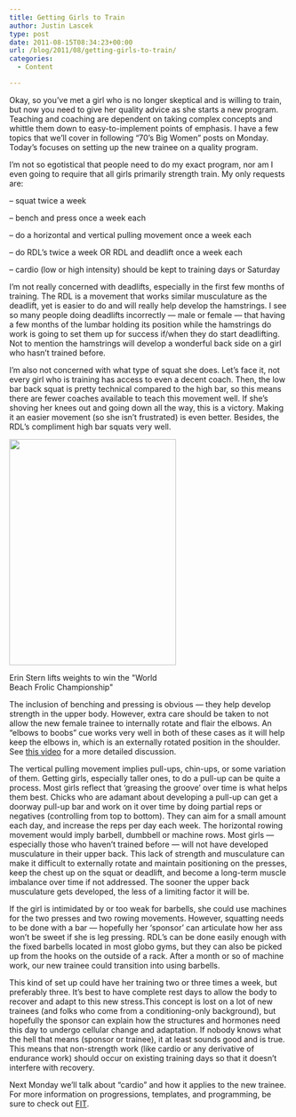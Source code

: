 ```yaml
---
title: Getting Girls to Train
author: Justin Lascek
type: post
date: 2011-08-15T08:34:23+00:00
url: /blog/2011/08/getting-girls-to-train/
categories:
  - Content

---
```

Okay, so you&#8217;ve met a girl who is no longer skeptical and is willing to train, but now you need to give her quality advice as she starts a new program. Teaching and coaching are dependent on taking complex concepts and whittle them down to easy-to-implement points of emphasis. I have a few topics that we&#8217;ll cover in following &#8220;70&#8217;s Big Women&#8221; posts on Monday. Today&#8217;s focuses on setting up the new trainee on a quality program. 



I&#8217;m not so egotistical that people need to do my exact program, nor am I even going to require that all girls primarily strength train. My only requests are:
  
&#8211; squat twice a week
  
&#8211; bench and press once a week each
  
&#8211; do a horizontal and vertical pulling movement once a week each
  
&#8211; do RDL&#8217;s twice a week OR RDL and deadlift once a week each
  
&#8211; cardio (low or high intensity) should be kept to training days or Saturday
  

  
I&#8217;m not really concerned with deadlifts, especially in the first few months of training. The RDL is a movement that works similar musculature as the deadlift, yet is easier to do and will really help develop the hamstrings. I see so many people doing deadlifts incorrectly &#8212; male or female &#8212; that having a few months of the lumbar holding its position while the hamstrings do work is going to set them up for success if/when they do start deadlifting. Not to mention the hamstrings will develop a wonderful back side on a girl who hasn&#8217;t trained before.
  

  
I&#8217;m also not concerned with what type of squat she does. Let&#8217;s face it, not every girl who is training has access to even a decent coach. Then, the low bar back squat is pretty technical compared to the high bar, so this means there are fewer coaches available to teach this movement well. If she&#8217;s shoving her knees out and going down all the way, this is a victory. Making it an easier movement (so she isn&#8217;t frustrated) is even better. Besides, the RDL&#8217;s compliment high bar squats very well.
  

  


<div id="attachment_5122" style="width: 310px" class="wp-caption aligncenter">
  <a href="/2011/08/erinbeach.jpg"><img aria-describedby="caption-attachment-5122" data-attachment-id="5122" data-permalink="/blog/2011/08/getting-girls-to-train/erinbeach/" data-orig-file="/2011/08/erinbeach.jpg" data-orig-size="300,407" data-comments-opened="1" data-image-meta="{&quot;aperture&quot;:&quot;0&quot;,&quot;credit&quot;:&quot;&quot;,&quot;camera&quot;:&quot;&quot;,&quot;caption&quot;:&quot;&quot;,&quot;created_timestamp&quot;:&quot;0&quot;,&quot;copyright&quot;:&quot;&quot;,&quot;focal_length&quot;:&quot;0&quot;,&quot;iso&quot;:&quot;0&quot;,&quot;shutter_speed&quot;:&quot;0&quot;,&quot;title&quot;:&quot;&quot;}" data-image-title="erinbeach" data-image-description="" data-medium-file="/2011/08/erinbeach.jpg" data-large-file="/2011/08/erinbeach.jpg" src="/2011/08/erinbeach.jpg" alt="" title="erinbeach" width="300" height="407" class="size-full wp-image-5122" /></a>
  
  <p id="caption-attachment-5122" class="wp-caption-text">
    Erin Stern lifts weights to win the "World Beach Frolic Championship"
  </p>
</div>


  

  
The inclusion of benching and pressing is obvious &#8212; they help develop strength in the upper body. However, extra care should be taken to not allow the new female trainee to internally rotate and flair the elbows. An &#8220;elbows to boobs&#8221; cue works very well in both of these cases as it will help keep the elbows in, which is an externally rotated position in the shoulder. See [this video][1] for a more detailed discussion.
  
   

  
The vertical pulling movement implies pull-ups, chin-ups, or some variation of them. Getting girls, especially taller ones, to do a pull-up can be quite a process. Most girls reflect that &#8216;greasing the groove&#8217; over time is what helps them best. Chicks who are adamant about developing a pull-up can get a doorway pull-up bar and work on it over time by doing partial reps or negatives (controlling from top to bottom). They can aim for a small amount each day, and increase the reps per day each week. The horizontal rowing movement would imply barbell, dumbbell or machine rows. Most girls &#8212; especially those who haven&#8217;t trained before &#8212; will not have developed musculature in their upper back. This lack of strength and musculature can make it difficult to externally rotate and maintain positioning on the presses, keep the chest up on the squat or deadlift, and become a long-term muscle imbalance over time if not addressed. The sooner the upper back musculature gets developed, the less of a limiting factor it will be.
  

  
If the girl is intimidated by or too weak for barbells, she could use machines for the two presses and two rowing movements. However, squatting needs to be done with a bar &#8212; hopefully her &#8216;sponsor&#8217; can articulate how her ass won&#8217;t be sweet if she is leg pressing. RDL&#8217;s can be done easily enough with the fixed barbells located in most globo gyms, but they can also be picked up from the hooks on the outside of a rack. After a month or so of machine work, our new trainee could transition into using barbells.
  

  
This kind of set up could have her training two or three times a week, but preferably three. It&#8217;s best to have complete rest days to allow the body to recover and adapt to this new stress.This concept is lost on a lot of new trainees (and folks who come from a conditioning-only background), but hopefully the sponsor can explain how the structures and hormones need this day to undergo cellular change and adaptation. If nobody knows what the hell that means (sponsor or trainee), it at least sounds good and is true. This means that non-strength work (like cardio or any derivative of endurance work) should occur on existing training days so that it doesn&#8217;t interfere with recovery.
  

  
Next Monday we&#8217;ll talk about &#8220;cardio&#8221; and how it applies to the new trainee. For more information on progressions, templates, and programming, be sure to check out [FIT][2].

 [1]: http://www.youtube.com/watch?v=WRCI3By2WUA
 [2]: http://www.facebook.com/TheFITBook
